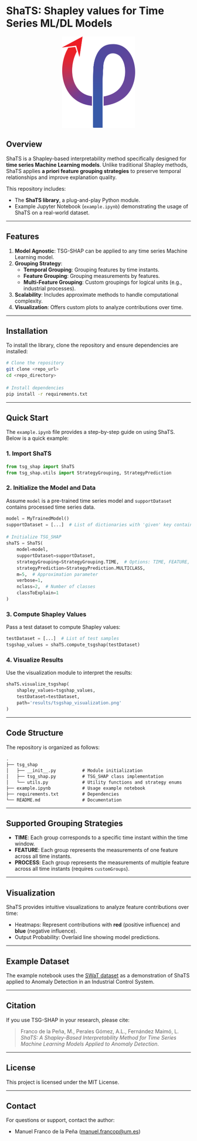 # ShaTS: Shapley values for Time Series ML/DL Models

<div align='center'>
<img src="ShaTSLogo.png" alt="ShaTS logo" width="200"/>
</div>


## Overview
ShaTS is a Shapley-based interpretability method specifically designed for **time series Machine Learning models**. Unlike traditional Shapley methods, ShaTS applies **a priori feature grouping strategies** to preserve temporal relationships and improve explanation quality.

This repository includes:
- The **ShaTS library**, a plug-and-play Python module.
- Example Jupyter Notebook (`example.ipynb`) demonstrating the usage of ShaTS on a real-world dataset.

---

## Features
1. **Model Agnostic**: TSG-SHAP can be applied to any time series Machine Learning model.
2. **Grouping Strategy**:
   - **Temporal Grouping**: Grouping features by time instants.
   - **Feature Grouping**: Grouping measurements by features.
   - **Multi-Feature Grouping**: Custom groupings for logical units (e.g., industrial processes).
3. **Scalability**: Includes approximate methods to handle computational complexity.
4. **Visualization**: Offers custom plots to analyze contributions over time.

---

## Installation
To install the library, clone the repository and ensure dependencies are installed:

```bash
# Clone the repository
git clone <repo_url>
cd <repo_directory>

# Install dependencies
pip install -r requirements.txt
```

---

## Quick Start
The `example.ipynb` file provides a step-by-step guide on using ShaTS. Below is a quick example:

### 1. Import ShaTS
```python
from tsg_shap import ShaTS
from tsg_shap.utils import StrategyGrouping, StrategyPrediction
```

### 2. Initialize the Model and Data
Assume `model` is a pre-trained time series model and `supportDataset` contains processed time series data.

```python
model = MyTrainedModel()
supportDataset = [...]  # List of dictionaries with 'given' key containing tensors

# Initialize TSG_SHAP
shaTS = ShaTS(
    model=model,
    supportDataset=supportDataset,
    strategyGrouping=StrategyGrouping.TIME,  # Options: TIME, FEATURE, MULTIFEATURE
    strategyPrediction=StrategyPrediction.MULTICLASS,
    m=5,  # Approximation parameter
    verbose=1,
    nclass=2,  # Number of classes
    classToExplain=1
)
```

### 3. Compute Shapley Values
Pass a test dataset to compute Shapley values:
```python
testDataset = [...]  # List of test samples
tsgshap_values = shaTS.compute_tsgshap(testDataset)
```

### 4. Visualize Results
Use the visualization module to interpret the results:
```python
shaTS.visualize_tsgshap(
    shapley_values=tsgshap_values, 
    testDataset=testDataset,
    path='results/tsgshap_visualization.png'
)
```

---

## Code Structure
The repository is organized as follows:

```
.
├── tsg_shap
│   ├── __init__.py          # Module initialization
│   ├── tsg_shap.py          # TSG_SHAP class implementation
│   └── utils.py             # Utility functions and strategy enums
├── example.ipynb            # Usage example notebook
├── requirements.txt         # Dependencies
└── README.md                # Documentation
```

---

## Supported Grouping Strategies
- **TIME**: Each group corresponds to a specific time instant within the time window.
- **FEATURE**: Each group represents the measurements of one feature across all time instants.
- **PROCESS**: Each group represents the measurements of multiple feature across all time instants (requires `customGroups`).

---

## Visualization
ShaTS provides intuitive visualizations to analyze feature contributions over time:
- Heatmaps: Represent contributions with **red** (positive influence) and **blue** (negative influence).
- Output Probability: Overlaid line showing model predictions.

---

## Example Dataset
The example notebook uses the [SWaT dataset](https://itrust.sutd.edu.sg/itrust-labs_datasets/) as a demonstration of ShaTS applied to Anomaly Detection in an Industrial Control System.

---

## Citation
If you use TSG-SHAP in your research, please cite:

> Franco de la Peña, M., Perales Gómez, A.L., Fernández Maimó, L. *ShaTS: A Shapley-Based Interpretability Method for Time Series Machine Learning Models Applied to Anomaly Detection*.

---

## License
This project is licensed under the MIT License.

---

## Contact
For questions or support, contact the author:
- Manuel Franco de la Peña (manuel.francop@um.es)
